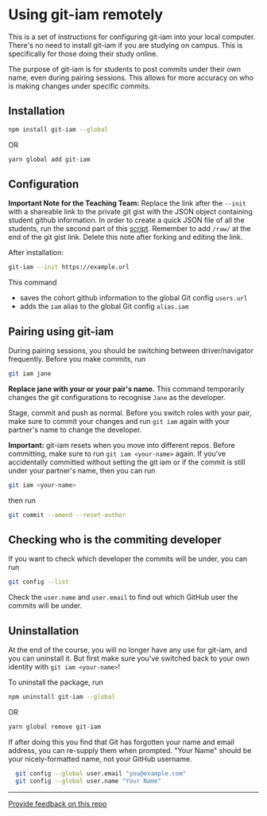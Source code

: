 # Using git-iam remotely

This is a set of instructions for configuring git-iam into your local computer. There's no need to install git-iam if you are studying on campus. This is specifically for those doing their study online. 

The purpose of git-iam is for students to post commits under their own name, even during pairing sessions. This allows for more accuracy on who is making changes under specific commits.

## Installation

```sh
npm install git-iam --global
```

OR

```sh
yarn global add git-iam
```

## Configuration

**Important Note for the Teaching Team:** Replace the link after the `--init` with a shareable link to the private git gist with the JSON object containing student github information. In order to create a quick JSON file of all the students, run the second part of this [script](https://github.com/dev-academy-programme/teaching-guide/tree/main/resources/scripts/add-people-to-github-org). Remember to add `/raw/` at the end of the git gist link. Delete this note after forking and editing the link.

After installation:

```sh
git-iam --init https://example.url
```

This command

* saves the cohort github information to the global Git config `users.url`
* adds the `iam` alias to the global Git config `alias.iam`

## Pairing using git-iam

During pairing sessions, you should be switching between driver/navigator frequently. Before you make commits, run 

```sh
git iam jane
```
**Replace jane with your or your pair's name.**
This command temporarily changes the git configurations to recognise `Jane` as the developer. 

Stage, commit and push as normal. Before you switch roles with your pair, make sure to commit your changes and run `git iam` again with your partner's name to change the developer.

**Important:** git-iam resets when you move into different repos. Before committing, make sure to run `git iam <your-name>` again. If you've accidentally committed without setting the git iam or if the commit is still under your partner's name, then you can run

```sh
git iam <your-name>
```

then run

```sh
git commit --amend --reset-author
```

## Checking who is the commiting developer

If you want to check which developer the commits will be under, you can run

```sh
git config --list
```

Check the `user.name` and `user.email` to find out which GitHub user the commits will be under.

## Uninstallation

At the end of the course, you will no longer have any use for git-iam, and you can uninstall it. 
But first make sure you've switched back to your own identity with `git iam <your-name>`! 

To uninstall the package, run

```sh
npm uninstall git-iam --global
```

OR

```sh
yarn global remove git-iam
```

If after doing this you find that Git has forgotten your name and email address, you can re-supply them when prompted. "Your Name" should be your nicely-formatted name, not your GitHub username.
```sh
  git config --global user.email "you@example.com"
  git config --global user.name "Your Name"
```

---
[Provide feedback on this repo](https://docs.google.com/forms/d/e/1FAIpQLSfw4FGdWkLwMLlUaNQ8FtP2CTJdGDUv6Xoxrh19zIrJSkvT4Q/viewform?usp=pp_url&entry.1958421517=remote-git-iam)
